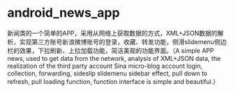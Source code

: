 android_news_app
================

新闻类的一个简单的APP，采用从网络上获取数据的方式，XML+JSON数据的解析，实现第三方账号新浪微博账号的登录，收藏、转发功能，侧滑slidemenu侧边栏的效果，下拉刷新、上拉加载功能，简洁美观的功能界面。（A simple APP news, used to get data from the network, analysis of XML+JSON data, the realization of the third party account Sina micro-blog account login, collection, forwarding, sideslip slidemenu sidebar effect, pull down to refresh, pull loading function, function interface is simple and beautiful.）
